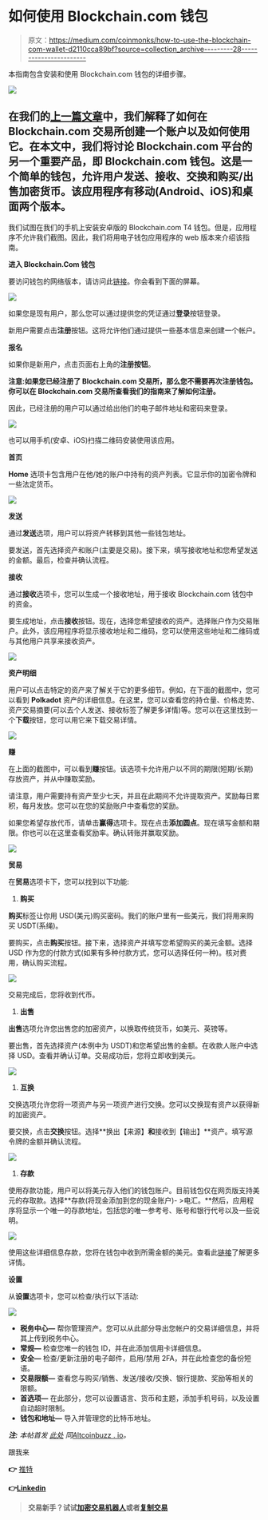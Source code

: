 # 如何使用 Blockchain.com 钱包

> 原文：<https://medium.com/coinmonks/how-to-use-the-blockchain-com-wallet-d2110cca89bf?source=collection_archive---------28----------------------->

本指南包含安装和使用 Blockchain.com 钱包的详细步骤。

![](img/32cc7e984fc5cc74e92a97264a5781a3.png)

## 在我们的[上一篇文章](/coinmonks/how-to-use-the-blockchain-com-exchange-25be96c21021)中，我们解释了如何在 Blockchain.com 交易所创建一个账户以及如何使用它。在本文中，我们将讨论 Blockchain.com 平台的另一个重要产品，即 Blockchain.com 钱包。这是一个简单的钱包，允许用户发送、接收、交换和购买/出售加密货币。该应用程序有移动(Android、iOS)和桌面两个版本。

我们试图在我们的手机上安装安卓版的 Blockchain.com T4 钱包。但是，应用程序不允许我们截图。因此，我们将用电子钱包应用程序的 web 版本来介绍该指南。

**进入 Blockchain.Com 钱包**

要访问钱包的网络版本，请访问此[链接](https://www.blockchain.com/en/wallet)。你会看到下面的屏幕。

![](img/dfdaae145388ecd6be2576fb258b5850.png)

如果您是现有用户，那么您可以通过提供您的凭证通过**登录**按钮登录。

新用户需要点击**注册**按钮。这将允许他们通过提供一些基本信息来创建一个帐户。

**报名**

如果你是新用户，点击页面右上角的**注册按钮**。

**注意:**如果您已经注册了 Blockchain.com 交易所，那么您不需要再次注册钱包。你可以在 Blockchain.com 交易所**查看我们的指南来了解如何注册。**

因此，已经注册的用户可以通过给出他们的电子邮件地址和密码来登录。

![](img/893182e8996ea2214fc4163a9be20393.png)

也可以用手机(安卓、iOS)扫描二维码安装使用该应用。

**首页**

**Home** 选项卡包含用户在他/她的账户中持有的资产列表。它显示你的加密令牌和一些法定货币。

![](img/79acfc8daad66a5bdcf7b2c503d7a3ad.png)

**发送**

通过**发送**选项，用户可以将资产转移到其他一些钱包地址。

要发送，首先选择资产和账户(主要是交易)。接下来，填写接收地址和您希望发送的金额。最后，检查并确认流程。

**接收**

通过**接收**选项卡，您可以生成一个接收地址，用于接收 Blockchain.com 钱包中的资金。

要生成地址，点击**接收**按钮。现在，选择您希望接收的资产。选择账户作为交易账户。此外，该应用程序将显示接收地址和二维码，您可以使用这些地址和二维码或与其他用户共享来接收资产。

![](img/56599321db49a675be5c331a5fda36ca.png)

**资产明细**

用户可以点击特定的资产来了解关于它的更多细节。例如，在下面的截图中，您可以看到 **Polkadot** 资产的详细信息。在这里，您可以查看您的持仓量、价格走势、资产交易摘要(可以去个人发送、接收标签了解更多详情)等。您可以在这里找到一个**下载**按钮，您可以用它来下载交易详情。

![](img/bcd8e623433703babf7429f9da5206cf.png)

**赚**

在上面的截图中，可以看到**赚**按钮。该选项卡允许用户以不同的期限(短期/长期)存放资产，并从中赚取奖励。

请注意，用户需要持有资产至少七天，并且在此期间不允许提取资产。奖励每日累积，每月发放。您可以在您的奖励账户中查看您的奖励。

如果您希望存放代币，请单击**赢得**选项卡。现在点击**添加圆点**。现在填写金额和期限。你也可以在这里查看奖励率。确认转账并赢取奖励。

![](img/af76f22ddecd0860ad2c12cb5ab48e58.png)

**贸易**

在**贸易**选项卡下，您可以找到以下功能:

1.  **购买**

**购买**标签让你用 USD(美元)购买密码。我们的账户里有一些美元，我们将用来购买 USDT(系绳)。

要购买，点击**购买**按钮。接下来，选择资产并填写您希望购买的美元金额。选择 USD 作为您的付款方式(如果有多种付款方式，您可以选择任何一种)。核对费用，确认购买流程。

![](img/48243ac421b1035f69fbd42ccf1be4af.png)

交易完成后，您将收到代币。

1.  **出售**

**出售**选项允许您出售您的加密资产，以换取传统货币，如美元、英镑等。

要出售，首先选择资产(本例中为 USDT)和您希望出售的金额。在收款人账户中选择 USD。查看并确认订单。交易成功后，您将立即收到美元。

![](img/66bfe3eb3a1a2540cef778f64b9a20cd.png)

1.  **互换**

交换选项允许您将一项资产与另一项资产进行交换。您可以交换现有资产以获得新的加密资产。

要交换，点击**交换**按钮。选择**换出【来源】**和**接收到【输出】**资产。填写源令牌的金额并确认流程。

![](img/5ef480cdf9f034fa47bf1b758dd8a391.png)

1.  **存款**

使用存款功能，用户可以将美元存入他们的钱包账户。目前钱包仅在网页版支持美元的存取款。选择**存款(将现金添加到您的现金账户)- >电汇。**然后，应用程序将显示一个唯一的存款地址，包括您的唯一参考号、账号和银行代号以及一些说明。

![](img/c3ed01cb28193dbd1037ea7b619a6585.png)

使用这些详细信息存款，您将在钱包中收到所需金额的美元。查看此[链接](https://support.blockchain.com/hc/en-us/articles/4417075779604-How-can-I-deposit-USD-via-wire-transfer-)了解更多详情。

**设置**

从**设置**选项卡，您可以检查/执行以下活动:

![](img/3270ebde066b23dbcdbd079bff603111.png)

*   **税务中心—** 帮你管理资产。您可以从此部分导出您帐户的交易详细信息，并将其上传到税务中心。
*   **常规—** 检查您唯一的钱包 ID，并在此添加信用卡详细信息。
*   **安全—** 检查/更新注册的电子邮件，启用/禁用 2FA，并在此检查您的备份短语。
*   **交易限额—** 查看您与购买/销售、发送/接收/交换、银行提款、奖励等相关的限额。
*   **首选项—** 在此部分，您可以设置语言、货币和主题，添加手机号码，以及设置自动超时限制。
*   **钱包和地址—** 导入并管理您的比特币地址。

***注:*** *本帖首发* [*此处*](https://www.altcoinbuzz.io/bitcoin-and-crypto-guide/how-to-use-the-blockchain-com-wallet/) *同*[*A*ltcoinbuzz . io](https://www.altcoinbuzz.io/)*。*

跟我来

**👉** [推特](https://twitter.com/rumadas123)

**👉**[**Linkedin**](https://www.linkedin.com/in/ruma-das-a1439320/)

> **交易新手？试试[加密交易机器人](/coinmonks/crypto-trading-bot-c2ffce8acb2a)或者[复制交易](/coinmonks/top-10-crypto-copy-trading-platforms-for-beginners-d0c37c7d698c)**